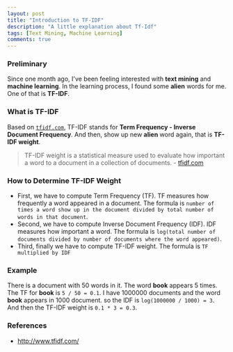 ```yaml
---
layout: post
title: "Introduction to TF-IDF"
description: "A little explanation about Tf-Idf"
tags: [Text Mining, Machine Learning]
comments: true
---
```


### Preliminary
Since one month ago, I've been feeling interested with **text mining** and **machine learning**. In the learning process, I found some **alien** words for me. One of that is **TF-IDF**.<!-- more -->

### What is TF-IDF
Based on <a href="http://www.tfidf.com/" target="_blank">`tfidf.com`</a>, TF-IDF stands for **Term Frequency - Inverse Document Frequency**. And then, show up new **alien** word again, that is **TF-IDF weight**. 

> TF-IDF weight is a statistical measure used to evaluate how important a word to a document in a collection of documents. - <a href="http://www.tfidf.com/" target="_blank">tfidf.com</a>

### How to Determine TF-IDF Weight

* First, we have to compute Term Frequency (TF). TF measures how frequently a word appeared in a document. The formula is `number of times a word show up in the document divided by total number of words in that document`.
* Second, we have to compute Inverse Document Frequency (IDF). IDF measures how important a word. The formula is `log(total number of documents divided by number of documents where the word appeared)`.
* Third, finally we have to compute TF-IDF weight. The formula is `TF multiplied by IDF`

### Example
There is a document with 50 words in it. The word **book** appears 5 times. The TF for **book** is `5 / 50 = 0.1`. I have 1000000 documents and the word **book** appears in 1000 document. so the IDF is `log(1000000 / 1000) = 3`. And then the TF-IDF weight is `0.1 * 3 = 0.3`. 

### References

* <a href="http://www.tfidf.com/" target="_blank">http://www.tfidf.com/</a>